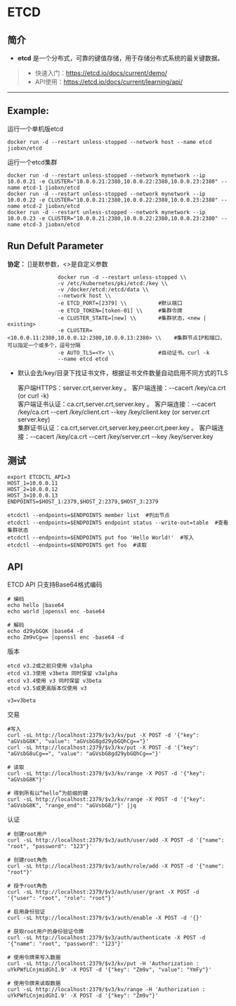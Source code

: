 ETCD
===
## 简介
* **etcd** 是一个分布式，可靠的键值存储，用于存储分布式系统的最关键数据。
> * 快速入门：https://etcd.io/docs/current/demo/
> * API使用：https://etcd.io/docs/current/learning/api/

****

## Example:

运行一个单机版etcd

    docker run -d --restart unless-stopped --network host --name etcd jiobxn/etcd

运行一个etcd集群

    docker run -d --restart unless-stopped --network mynetwork --ip 10.0.0.21 -e CLUSTER="10.0.0.21:2380,10.0.0.22:2380,10.0.0.23:2380" --name etcd-1 jiobxn/etcd
    docker run -d --restart unless-stopped --network mynetwork --ip 10.0.0.22 -e CLUSTER="10.0.0.21:2380,10.0.0.22:2380,10.0.0.23:2380" --name etcd-2 jiobxn/etcd
    docker run -d --restart unless-stopped --network mynetwork --ip 10.0.0.23 -e CLUSTER="10.0.0.21:2380,10.0.0.22:2380,10.0.0.23:2380" --name etcd-3 jiobxn/etcd

## Run Defult Parameter
**协定：** []是默参数，<>是自定义参数

					docker run -d --restart unless-stopped \\
					-v /etc/kubernetes/pki/etcd:/key \\
					-v /docker/etcd:/etcd/data \\
					--network host \\
					-e ETCD_PORT=[2379] \\          #默认端口
					-e ETCD_TOKEN=[token-01] \\     #集群令牌
					-e CLUSTER_STATE=[new] \\       #集群状态，<new | existing>
					-e CLUSTER=<10.0.0.11:2380,10.0.0.12:2380,10.0.0.13:2380> \\    #集群节点IP和端口，可以指定一个或多个，逗号分隔
					-e AUTO_TLS=<Y> \\              #自动证书。curl -k 
					--name etcd etcd

* 默认会去/key/目录下找证书文件，根据证书文件数量自动启用不同方式的TLS  

    客户端HTTPS：server.crt,server.key           。 客户端连接：--cacert /key/ca.crt  (or curl -k)  
    客户端证书认证：ca.crt,server.crt,server.key  。 客户端连接：--cacert /key/ca.crt --cert /key/client.crt --key /key/client.key  (or server.crt server.key)  
    集群证书认证：ca.crt,server.crt,server.key,peer.crt,peer.key  。 客户端连接：--cacert /key/ca.crt --cert /key/server.crt --key /key/server.key


## 测试

    export ETCDCTL_API=3
    HOST_1=10.0.0.11
    HOST_2=10.0.0.12
    HOST_3=10.0.0.13
    ENDPOINTS=$HOST_1:2379,$HOST_2:2379,$HOST_3:2379

    etcdctl --endpoints=$ENDPOINTS member list  #列出节点
    etcdctl --endpoints=$ENDPOINTS endpoint status --write-out=table  #查看集群状态
    etcdctl --endpoints=$ENDPOINTS put foo 'Hello World!'  #写入
    etcdctl --endpoints=$ENDPOINTS get foo  #读取

## API

ETCD API 只支持Base64格式编码

    # 编码
    echo hello |base64
    echo world |openssl enc -base64
    
    # 解码
    echo d29ybGQK |base64 -d
    echo Zm9vCg== |openssl enc -base64 -d

版本

    etcd v3.2或之前只使用 v3alpha
    etcd v3.3使用 v3beta 同时保留 v3alpha
    etcd v3.4使用 v3 同时保留 v3beta
    etcd v3.5或更高版本仅使用 v3
    
    v3=v3beta

交易

    #写入
    curl -sL http://localhost:2379/$v3/kv/put -X POST -d '{"key": "aGVsbG8K", "value": "aGVsbG8gd29ybGQhCg=="}'
    curl -sL http://localhost:2379/$v3/kv/put -X POST -d '{"key": "aGVsbG8uCg==", "value": "aGVsbG8gd29ybGQhCg=="}'

    # 读取
    curl -sL http://localhost:2379/$v3/kv/range -X POST -d '{"key": "aGVsbG8K"}'

    # 得到所有以“hello”为前缀的键
    curl -sL http://localhost:2379/$v3/kv/range -X POST -d '{"key": "aGVsbG8K", "range_end": "aGVsbG8/"}' |jq

认证

    # 创建root用户
    curl -sL http://localhost:2379/$v3/auth/user/add -X POST -d '{"name": "root", "password": "123"}'
    
    # 创建root角色
    curl -sL http://localhost:2379/$v3/auth/role/add -X POST -d '{"name": "root"}'
    
    # 授予root角色
    curl -sL http://localhost:2379/$v3/auth/user/grant -X POST -d '{"user": "root", "role": "root"}'
    
    # 启用身份验证
    curl -sL http://localhost:2379/$v3/auth/enable -X POST -d '{}'
    
    # 获取root用户的身份验证令牌
    curl -sL http://localhost:2379/$v3/auth/authenticate -X POST -d '{"name": "root", "password": "123"}'
    
    # 使用令牌来写入数据
    curl -sL http://localhost:2379/$v3/kv/put -H 'Authorization : uYkPWfLCnjmidGhI.9' -X POST -d '{"key": "Zm9v", "value": "YmFy"}'
    
    # 使用令牌来读取数据
    curl -sL http://localhost:2379/$v3/kv/range -H 'Authorization : uYkPWfLCnjmidGhI.9' -X POST -d '{"key": "Zm9v"}'

